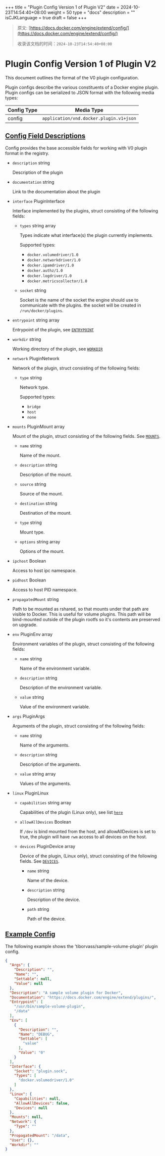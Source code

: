+++
title = "Plugin Config Version 1 of Plugin V2"
date = 2024-10-23T14:54:40+08:00
weight = 50
type = "docs"
description = ""
isCJKLanguage = true
draft = false
+++

> 原文: [https://docs.docker.com/engine/extend/config/](https://docs.docker.com/engine/extend/config/)
>
> 收录该文档的时间：`2024-10-23T14:54:40+08:00`

# Plugin Config Version 1 of Plugin V2

This document outlines the format of the V0 plugin configuration.

Plugin configs describe the various constituents of a Docker engine plugin. Plugin configs can be serialized to JSON format with the following media types:

| Config Type | Media Type                              |
| ----------- | --------------------------------------- |
| config      | `application/vnd.docker.plugin.v1+json` |

## [Config Field Descriptions](https://docs.docker.com/engine/extend/config/#config-field-descriptions)

Config provides the base accessible fields for working with V0 plugin format in the registry.

- `description` string

  Description of the plugin

- `documentation` string

  Link to the documentation about the plugin

- `interface` PluginInterface

  Interface implemented by the plugins, struct consisting of the following fields:

  - `types` string array

    Types indicate what interface(s) the plugin currently implements.

    Supported types:

    - `docker.volumedriver/1.0`
    - `docker.networkdriver/1.0`
    - `docker.ipamdriver/1.0`
    - `docker.authz/1.0`
    - `docker.logdriver/1.0`
    - `docker.metricscollector/1.0`

  - `socket` string

    Socket is the name of the socket the engine should use to communicate with the plugins. the socket will be created in `/run/docker/plugins`.

- `entrypoint` string array

  Entrypoint of the plugin, see [`ENTRYPOINT`](https://docs.docker.com/reference/dockerfile/#entrypoint)

- `workdir` string

  Working directory of the plugin, see [`WORKDIR`](https://docs.docker.com/reference/dockerfile/#workdir)

- `network` PluginNetwork

  Network of the plugin, struct consisting of the following fields:

  - `type` string

    Network type.

    Supported types:

    - `bridge`
    - `host`
    - `none`

- `mounts` PluginMount array

  Mount of the plugin, struct consisting of the following fields. See [`MOUNTS`](https://github.com/opencontainers/runtime-spec/blob/master/config.md#mounts).

  - `name` string

    Name of the mount.

  - `description` string

    Description of the mount.

  - `source` string

    Source of the mount.

  - `destination` string

    Destination of the mount.

  - `type` string

    Mount type.

  - `options` string array

    Options of the mount.

- `ipchost` Boolean

  Access to host ipc namespace.

- `pidhost` Boolean

  Access to host PID namespace.

- `propagatedMount` string

  Path to be mounted as rshared, so that mounts under that path are visible to Docker. This is useful for volume plugins. This path will be bind-mounted outside of the plugin rootfs so it's contents are preserved on upgrade.

- `env` PluginEnv array

  Environment variables of the plugin, struct consisting of the following fields:

  - `name` string

    Name of the environment variable.

  - `description` string

    Description of the environment variable.

  - `value` string

    Value of the environment variable.

- `args` PluginArgs

  Arguments of the plugin, struct consisting of the following fields:

  - `name` string

    Name of the arguments.

  - `description` string

    Description of the arguments.

  - `value` string array

    Values of the arguments.

- `linux` PluginLinux

  - `capabilities` string array

    Capabilities of the plugin (Linux only), see list [`here`](https://github.com/opencontainers/runc/blob/master/libcontainer/SPEC.md#security)

  - `allowAllDevices` Boolean

    If `/dev` is bind mounted from the host, and allowAllDevices is set to true, the plugin will have `rwm` access to all devices on the host.

  - `devices` PluginDevice array

    Device of the plugin, (Linux only), struct consisting of the following fields. See [`DEVICES`](https://github.com/opencontainers/runtime-spec/blob/master/config-linux.md#devices).

    - `name` string

      Name of the device.

    - `description` string

      Description of the device.

    - `path` string

      Path of the device.

## [Example Config](https://docs.docker.com/engine/extend/config/#example-config)

The following example shows the 'tiborvass/sample-volume-plugin' plugin config.



```json
{
  "Args": {
    "Description": "",
    "Name": "",
    "Settable": null,
    "Value": null
  },
  "Description": "A sample volume plugin for Docker",
  "Documentation": "https://docs.docker.com/engine/extend/plugins/",
  "Entrypoint": [
    "/usr/bin/sample-volume-plugin",
    "/data"
  ],
  "Env": [
    {
      "Description": "",
      "Name": "DEBUG",
      "Settable": [
        "value"
      ],
      "Value": "0"
    }
  ],
  "Interface": {
    "Socket": "plugin.sock",
    "Types": [
      "docker.volumedriver/1.0"
    ]
  },
  "Linux": {
    "Capabilities": null,
    "AllowAllDevices": false,
    "Devices": null
  },
  "Mounts": null,
  "Network": {
    "Type": ""
  },
  "PropagatedMount": "/data",
  "User": {},
  "Workdir": ""
}
```
